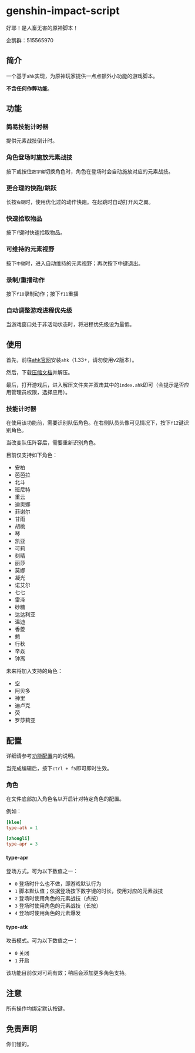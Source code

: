 # genshin-impact-script

好耶！是人畜无害的原神脚本！

企鹅群：515565970

## 简介

一个基于`ahk`实现，为原神玩家提供一点点额外小功能的游戏脚本。

**不含任何作弊功能**。

## 功能

### 简易技能计时器

提供元素战技倒计时。

### 角色登场时施放元素战技

按下或按住`数字键`切换角色时，角色在登场时会自动施放对应的元素战技。

### 更合理的快跑/跳跃

长按`右键`时，使用优化过的动作快跑。在起跳时自动打开风之翼。

### 快速拾取物品

按下`f`键时快速拾取物品。

### 可维持的元素视野

按下`中键`时，进入自动维持的元素视野；再次按下中键退出。

### 录制/重播动作

按下`f10`录制动作；按下`f11`重播

### 自动调整游戏进程优先级

当游戏窗口处于非活动状态时，将进程优先级设为最低。

## 使用

首先，前往[ahk官网](https://www.autohotkey.com/)安装`ahk`（1.33+，请勿使用v2版本）。

然后，下载[压缩文档](https://github.com/phonowell/genshin-impact-script/releases/download/0.0.2/Genshin_Impact_Script_0.0.2.zip)并解压。

最后，打开游戏后，进入解压文件夹并双击其中的`index.ahk`即可（会提示是否应用管理员权限，选择应用）。

### 技能计时器

在使用该功能前，需要识别队伍角色。在右侧队员头像可见情况下，按下`f12`键识别角色。

当改变队伍阵容后，需要重新识别角色。

目前仅支持如下角色：

- 安柏
- 芭芭拉
- 北斗
- 班尼特
- 重云
- 迪奥娜
- 菲谢尔
- 甘雨
- 胡桃
- 琴
- 凯亚
- 可莉
- 刻晴
- 丽莎
- 莫娜
- 凝光
- 诺艾尔
- 七七
- 雷泽
- 砂糖
- 达达利亚
- 温迪
- 香菱
- 魈
- 行秋
- 辛焱
- 钟离

未来将加入支持的角色：

- 空
- 阿贝多
- 神里
- 迪卢克
- 荧
- 罗莎莉亚

## 配置

详细请参考[功能配置](./source/config.ini)内的说明。

当完成编辑后，按下`ctrl + f5`即可即时生效。

### 角色

在文件底部加入角色名以开启针对特定角色的配置。

例如：

```ini
[klee]
type-atk = 1

[zhongli]
type-apr = 3
```

#### type-apr

登场方式。可为以下数值之一：

- `0` 登场时什么也不做，即游戏默认行为
- `1` 脚本默认值；依据登场按下数字键的时长，使用对应的元素战技
- `2` 登场时使用角色的元素战技（点按）
- `3` 登场时使用角色的元素战技（长按）
- `4` 登场时使用角色的元素爆发

#### type-atk

攻击模式。可为以下数值之一：

- `0` 关闭
- `1` 开启

该功能目前仅对可莉有效；稍后会添加更多角色支持。

## 注意

所有操作均绑定默认按键。

## 免责声明

你们懂的。